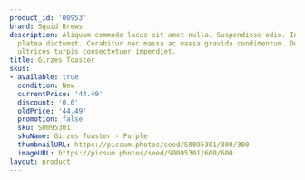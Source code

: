 ```yaml
---
product_id: '00953'
brand: Squid Brews
description: Aliquam commodo lacus sit amet nulla. Suspendisse odio. In hac habitasse
  platea dictumst. Curabitur nec massa ac massa gravida condimentum. Donec sed ipsum
  ultrices turpis consectetuer imperdiet.
title: Girzes Toaster
skus:
- available: true
  condition: New
  currentPrice: '44.49'
  discount: '0.0'
  oldPrice: '44.49'
  promotion: false
  sku: S0095301
  skuName: Girzes Toaster - Purple
  thumbnailURL: https://picsum.photos/seed/S0095301/300/300
  imageURL: https://picsum.photos/seed/S0095301/600/600
layout: product
---
```

